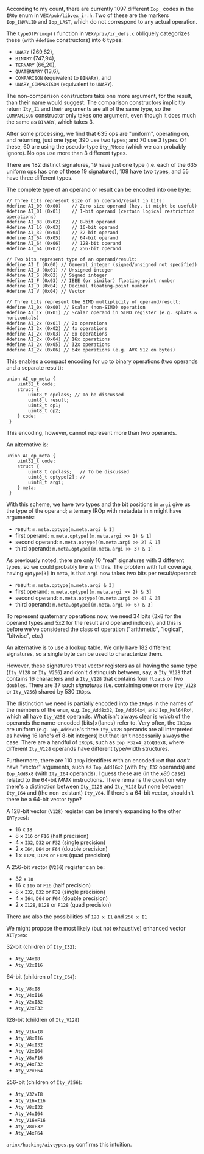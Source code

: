 According to my count, there are currently 1097 different `Iop_` codes
in the `IROp` enum in `VEX/pub/libvex_ir.h`. Two of these are the
markers `Iop_INVALID` and `Iop_LAST`, which do not correspond to any
actual operation.

The `typeOfPrimop()` function in `VEX/priv/ir_defs.c` obliquely
categorizes these (with `#define` constructors) into 6 types:

  * `UNARY` (269,62),
  * `BINARY` (747,94),
  * `TERNARY` (66,20),
  * `QUATERNARY` (13,6),
  * `COMPARISON` (equivalent to `BINARY`), and
  * `UNARY_COMPARISON` (equivalent to `UNARY`).

The non-comparison constructors take one more argument, for the
result, than their name would suggest. The comparison constructors
implicitly return `Ity_I1` and their arguments are all of the same
type, so the `COMPARISON` constructor only takes one argument, even
though it does much the same as `BINARY`, which takes 3.

After some processing, we find that 635 ops are "uniform", operating
on, and returning, just one type; 390 use two types; and 70 use 3
types. Of these, 60 are using the pseudo-type `ity_RMode` (which we
can probably ignore). No ops use more than 3 different types.

There are 182 distinct signatures, 19 have just one type (i.e. each of
the 635 uniform ops has one of these 19 signatures), 108 have two
types, and 55 have three different types.

The complete type of an operand or result can be encoded into one byte:

    // Three bits represent size of an operand/result in bits:
    #define AI_00 (0x00)    // Zero size operand (hey, it might be useful)
    #define AI_01 (0x01)    // 1-bit operand (certain logical restriction operations)
    #define AI_08 (0x02)    // 8-bit operand
    #define AI_16 (0x03)    // 16-bit operand
    #define AI_32 (0x04)    // 32-bit operand
    #define AI_64 (0x05)    // 64-bit operand
    #define AI_64 (0x06)    // 128-bit operand
    #define AI_64 (0x07)    // 256-bit operand
    
    // Two bits represent type of an operand/result:
    #define AI_I (0x00) // General integer (signed/unsigned not specified)
    #define AI_U (0x01) // Unsigned integer
    #define AI_S (0x02) // Signed integer
    #define AI_F (0x03) // IEEE (or similar) floating-point number
    #define AI_D (0x04) // Decimal floating-point number
    #define AI_V (0x04) // Vector

    // Three bits represent the SIMD multiplicity of operand/result:
    #define AI_0x (0x00) // Scalar (non-SIMD) operation
    #define AI_1x (0x01) // Scalar operand in SIMD register (e.g. splats & horizontals)
    #define AI_2x (0x01) // 2x operations
    #define AI_2x (0x02) // 4x operations
    #define AI_2x (0x03) // 8x operations
    #define AI_2x (0x04) // 16x operations
    #define AI_2x (0x05) // 32x operations
    #define AI_2x (0x06) // 64x operations (e.g. AVX 512 on bytes)


This enables a compact encoding for up to binary operations (two
operands and a separate result):

    union AI_op_meta {
        uint32_t code;
        struct {
            uint8_t opclass; // To be discussed
            uint8_t result;
            uint8_t op1;
            uint8_t op2;
        } code;
     }

This encoding, however, cannot represent more than two operands.

An alternative is:

    union AI_op_meta {
        uint32_t code;
        struct {
            uint8_t opclass;   // To be discussed
            uint8_t optype[2]; //
            uint8_t argi;
        } meta;
     }

With this scheme, we have two types and the bit positions in `argi`
give us the type of the operand; a ternary IROp with metadata in `m`
might have arguments:

  * result: `m.meta.optype[m.meta.argi & 1]`
  * first operand: `m.meta.optype[(m.meta.argi >> 1) & 1]`
  * second operand: `m.meta.optype[(m.meta.argi >> 2) & 1]`
  * third operand: `m.meta.optype[(m.meta.argi >> 3) & 1]`

As previously noted, there are only 10 "real" signatures with 3
different types, so we could probably live with this. The problem with
full coverage, having `optype[3]` in `meta`, is that `argi` now takes
two bits per result/operand:

  * result: `m.meta.optype[m.meta.argi & 3]`
  * first operand: `m.meta.optype[(m.meta.argi >> 2) & 3]`
  * second operand: `m.meta.optype[(m.meta.argi >> 4) & 3]`
  * third operand: `m.meta.optype[(m.meta.argi >> 6) & 3]`

To represent quaternary operations now, we need 34 bits (3x8 for the
operand types and 5x2 for the result and operand indices), and this is
before we've considered the class of operation ("arithmetic",
"logical", "bitwise", etc.)

An alternative is to use a lookup table. We only have 182 different
signatures, so a single byte can be used to characterize them.

However, these signatures treat vector registers as all having the
same type (`Ity_V128` or `Ity_V256`) and don't distinguish between,
say, a `Ity_V128` that contains 16 characters and a `Ity_V128` that
contains four `float`s or two ` doubles`. There are 37 such
_signatures_ (i.e. containing one or more `Ity_V128` or `Ity_V256`)
shared by 530 `IROp`s.

The distinction we need is partially encoded into the `IROp`s in the
names of the members of the `enum`, e.g. `Iop_Add8x32`, `Iop_Add64x4`,
and `Iop_Mul64Fx4`, which all have `Ity_V256` operands. What isn't
always clear is _which_ of the operands the name-encoded
{bits}x{lanes} refer to. Very often, the `IROp`s are uniform
(e.g. `Iop_Add8x16`'s three `Ity_V128` operands are all interpreted as
having 16 lane's of 8-bit integers) but that isn't necessarily always
the case. There are a handful of `IROp`s, such as
`Iop_F32x4_2toQ16x8`, where different `Ity_V128` operands have
different type/width structures.

Furthermore, there are 110 `IROp` identifiers with an encoded `NxM`
that _don't_ have "vector" arguments, such as `Iop_Add16x2` (with
`Ity_I32` operands) and `Iop_Add8x8` (with `Ity_I64` operands). I
guess these are (in the _x86_ case) related to the 64-bit _MMX_
instructions. There remains the question why there's a distinction
between `Ity_I128` and `Ity_V128` but none between `Ity_I64` and (the
non-existant) `Ity_V64`. If there's a 64-bit vector, shouldn't there
be a 64-bit vector type?

A 128-bit vector (`V128`) register can be (merely expanding to the
other `IRType`s):

  * 16 x `I8`
  *  8 x `I16` or `F16` (half precision)
  *  4 x `I32`, `D32` or `F32` (single precision)
  *  2 x `I64`, `D64` or `F64` (double precision)
  *  1 x `I128`, `D128` or `F128` (quad precision)
    
A 256-bit vector (`V256`) register can be:
    
  * 32 x `I8`
  * 16 x `I16` or `F16` (half precision)
  *  8 x `I32`, `D32` or `F32` (single precision)
  *  4 x `I64`, `D64` or `F64` (double precision)
  *  2 x `I128`, `D128` or `F128` (quad precision)

There are also the possibilities of `128 x I1` and `256 x I1`

We might propose the most likely (but not exhaustive) enhanced vector
`AIType`s:

32-bit (children of `Ity_I32`):

  * `Aty_V4xI8`
  * `Aty_V2xI16`

64-bit (children of `Ity_I64`):

  * `Aty_V8xI8`
  * `Aty_V4xI16`
  * `Aty_V2xI32`
  * `Aty_V2xF32`

128-bit (children of `Ity_V128`)

  * `Aty_V16xI8`
  * `Aty_V8xI16`
  * `Aty_V4xI32`
  * `Aty_V2xI64`
  * `Aty_V8xF16`
  * `Aty_V4xF32`
  * `Aty_V2xF64`

256-bit (children of `Ity_V256`):

  * `Aty_V32xI8`
  * `Aty_V16xI16`
  * `Aty_V8xI32`
  * `Aty_V4xI64`
  * `Aty_V16xF16`
  * `Aty_V8xF32`
  * `Aty_V4xF64`

`arinx/hacking/aivtypes.py` confirms this intuition.

